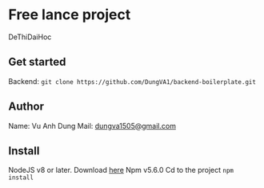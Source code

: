 # Free lance project

  DeThiDaiHoc

## Get started

  Backend: ```git clone https://github.com/DungVA1/backend-boilerplate.git```

## Author

  Name: Vu Anh Dung
  Mail: dungva1505@gmail.com

## Install

  NodeJS v8 or later. Download [here](https://nodejs.org/en/)
  Npm v5.6.0
  Cd to the project
  ```npm install```